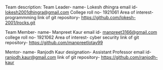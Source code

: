 Team description:
Team Leader-
name- Lokesh dhingra
email id- lokesh2001dhingra@gmail.com
College roll no- 1921061
Area of interest- programmming
link of git repository- https://github.com/lokesh-2001/lrocks.git


Team Member-
name- Manpreet Kaur
email id- manpreet3166@gmail.com
college roll no- 1921062
Area of interest- cyber security
link of git repository- https://github.com/manpreetlotay99

Mentor-
name- Ranjodh Kaur
designation- Assistant Professor
email id- ranjodh.kaur@gmail.com
link of git repository- https://github.com/ranjodh-kaur
